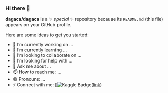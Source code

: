 ### Hi there 👋

**dagaca/dagaca** is a ✨ _special_ ✨ repository because its `README.md` (this file) appears on your GitHub profile.

Here are some ideas to get you started:

- 🔭 I’m currently working on ...
- 🌱 I’m currently learning ...
- 👯 I’m looking to collaborate on ...
- 🤔 I’m looking for help with ...
- 💬 Ask me about ...
- 📫 How to reach me: ...
- 😄 Pronouns: ...
- ⚡ Connect with me: [![Kaggle Badge](https://img.shields.io/badge/Kaggle-20BEFF?style=for-the-badge&logo=Kaggle&logoColor=white)([link](https://www.kaggle.com/dagaca)) 
